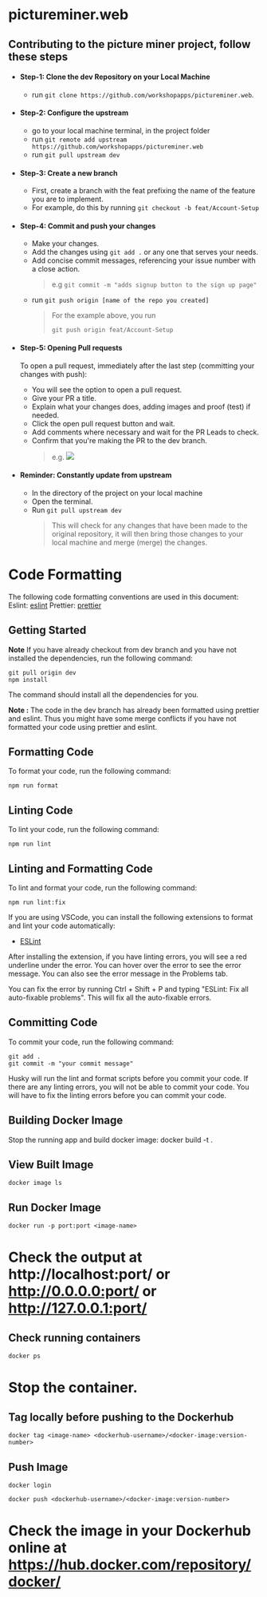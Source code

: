 # pictureminer.web

## Contributing to the picture miner project, follow these steps

- #### Step-1: Clone the dev Repository on your Local Machine

  - run `git clone https://github.com/workshopapps/pictureminer.web`.

- #### Step-2: Configure the upstream

  - go to your local machine terminal, in the project folder
  - run `git remote add upstream https://github.com/workshopapps/pictureminer.web`
  - run `git pull upstream dev`

- #### Step-3: Create a new branch

  - First, create a branch with the feat prefixing the name of the feature you are to implement.
  - For example, do this by running `git checkout -b feat/Account-Setup`

- #### Step-4: Commit and push your changes

  - Make your changes.
  - Add the changes using `git add .` or any one that serves your needs.
  - Add concise commit messages, referencing your issue number with a close action.
    > e.g `git commit -m "adds signup button to the sign up page"`
  - run `git push origin [name of the repo you created]`
    > For the example above, you run
    >
    > `git push origin feat/Account-Setup`

- #### Step-5: Opening Pull requests

  To open a pull request, immediately after the last step (committing your changes with push):

  - You will see the option to open a pull request.
  - Give your PR a title.
  - Explain what your changes does, adding images and proof (test) if needed.
  - Click the open pull request button and wait.
  - Add comments where necessary and wait for the PR Leads to check.
  - Confirm that you're making the PR to the dev branch.
    > e.g. ![](./assets/PR.png)

- #### Reminder: Constantly update from upstream

  - In the directory of the project on your local machine
  - Open the terminal.
  - Run `git pull upstream dev`
    > This will check for any changes that have been made to the original repository, it will then bring those changes to your local machine and merge (merge) the changes.

# Code Formatting

The following code formatting conventions are used in this document:
Eslint: [eslint](https://eslint.org/)
Prettier: [prettier](https://prettier.io/)

## Getting Started

**Note** If you have already checkout from dev branch and you have not installed the dependencies, run the following command:

    git pull origin dev
    npm install

The command should install all the dependencies for you.

**Note :** The code in the dev branch has already been formatted using prettier and eslint. Thus you might have some merge conflicts if you have not formatted your code using prettier and eslint.

## Formatting Code

To format your code, run the following command:

    npm run format

## Linting Code

To lint your code, run the following command:

    npm run lint

## Linting and Formatting Code

To lint and format your code, run the following command:

    npm run lint:fix

If you are using VSCode, you can install the following extensions to format and lint your code automatically:

- [ESLint](https://marketplace.visualstudio.com/items?itemName=dbaeumer.vscode-eslint)

After installing the extension, if you have linting errors, you will see a red underline under the error. You can hover over the error to see the error message. You can also see the error message in the Problems tab.

You can fix the error by running Ctrl + Shift + P and typing "ESLint: Fix all auto-fixable problems". This will fix all the auto-fixable errors.

## Committing Code

To commit your code, run the following command:

    git add .
    git commit -m "your commit message"

Husky will run the lint and format scripts before you commit your code. If there are any linting errors, you will not be able to commit your code. You will have to fix the linting errors before you can commit your code.

## Building Docker Image

Stop the running app and build docker image:
docker build -t <image-name> .

## View Built Image

    docker image ls

## Run Docker Image

    docker run -p port:port <image-name>

# Check the output at http://localhost:port/ or http://0.0.0.0:port/ or http://127.0.0.1:port/

## Check running containers

    docker ps

# Stop the container.

## Tag locally before pushing to the Dockerhub

    docker tag <image-name> <dockerhub-username>/<docker-image:version-number>

## Push Image

    docker login

    docker push <dockerhub-username>/<docker-image:version-number>

# Check the image in your Dockerhub online at https://hub.docker.com/repository/docker/
